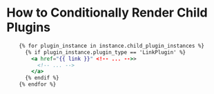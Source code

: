 # How to Conditionally Render Child Plugins

```handlebars
    {% for plugin_instance in instance.child_plugin_instances %}
      {% if plugin_instance.plugin_type == 'LinkPlugin' %}
        <a href="{{ link }}" <!-- ... -->>
          <!-- ... -->
        </a>
      {% endif %}
    {% endfor %}
```
